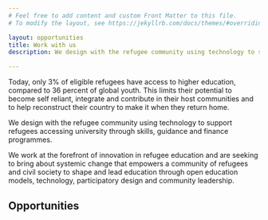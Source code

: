 ```yaml
---
# Feel free to add content and custom Front Matter to this file.
# To modify the layout, see https://jekyllrb.com/docs/themes/#overriding-theme-defaults

layout: opportunities
title: Work with us
description: We design with the refugee community using technology to support refugees accessing university through skills, guidance and finance programmes.

---
```


Today, only 3% of eligible refugees have access to higher education, compared to 36 percent of global youth. This limits their potential to become self reliant, integrate and contribute in their host communities and to help reconstruct their country to make it when they return home.

We design with the refugee community using technology to support refugees accessing university through skills, guidance and finance programmes.

We work at the forefront of innovation in refugee education and are seeking to bring about systemic change that empowers a community of refugees and civil society to shape and lead education through open education models, technology, participatory design and community leadership.

Opportunities
-------------
